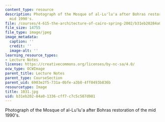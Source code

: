 ```yaml
---
content_type: resource
description: Photograph of the Mosque of al-Lu'lu'a after Bohras restoration of the
  mid 1990's.
file: /courses/4-615-the-architecture-of-cairo-spring-2002/b31eb20284a01336cff7c7c5c507d981_1031.jpg
file_size: 14755
file_type: image/jpeg
image_metadata:
  caption: ''
  credit: ''
  image-alt: ''
learning_resource_types:
- Lecture Notes
license: https://creativecommons.org/licenses/by-nc-sa/4.0/
ocw_type: OCWImage
parent_title: Lecture Notes
parent_type: CourseSection
parent_uid: 6903e2f5-731a-0bfe-a3b8-4ff0493b836b
resourcetype: Image
title: 1031.jpg
uid: b31eb202-84a0-1336-cff7-c7c5c507d981
---
```

Photograph of the Mosque of al-Lu'lu'a after Bohras restoration of the mid 1990's.